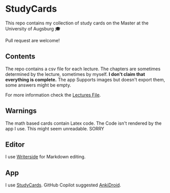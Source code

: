 # StudyCards

This repo contains my collection of study cards on the Master at the University
of Augsburg :mortar_board:

Pull request are welcome!

## Contents

The repo contains a csv file for each lecture. The chapters are sometimes
determined by the lecture, sometimes by myself. **I don't claim that everything
is complete.** The app Supports images but doesn't export them, some answers
might be empty.

For more information check the [Lectures File](LECTURES.md).

## Warnings

The math based cards contain Latex code. The Code isn't rendered by the app I
use. This might seem unreadable. SORRY

## Editor

I use [Writerside](https://www.jetbrains.com/de-de/writerside/) for Markdown
editing.

## App

I use [StudyCards][StudyCards]. GitHub Copilot suggested [AnkiDroid][AnkiDroid].

[StudyCards]: https://apps.apple.com/de/app/studycards-karteikarten/id1534325530
[AnkiDroid]: https://play.google.com/store/apps/details?id=com.ichi2.anki
